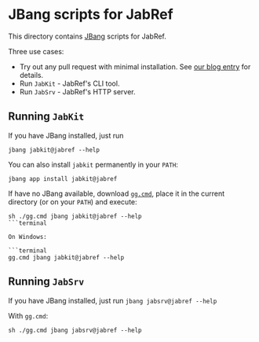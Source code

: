 # JBang scripts for JabRef

This directory contains [JBang](https://www.jbang.dev/) scripts for JabRef.

Three use cases:

- Try out any pull request with minimal installation. See [our blog entry](https://blog.jabref.org/2025/05/31/run-pr/) for details.
- Run `JabKit` - JabRef's CLI tool.
- Run `JabSrv` - JabRef's HTTP server.

## Running `JabKit`

If you have JBang installed, just run

```terminal
jbang jabkit@jabref --help
```

You can also install `jabkit` permanently in your `PATH`:

```terminal
jbang app install jabkit@jabref
```

If have no JBang available, download [`gg.cmd`](https://github.com/eirikb/gg/tree/main?tab=readme-ov-file#ggcmd), place it in the current directory (or on your `PATH`) and execute:

```terminal
sh ./gg.cmd jbang jabkit@jabref --help
```terminal

On Windows:

```terminal
gg.cmd jbang jabkit@jabref --help
```

## Running `JabSrv`

If you have JBang installed, just run `jbang jabsrv@jabref --help`

With `gg.cmd`:

```terminal
sh ./gg.cmd jbang jabsrv@jabref --help
```
